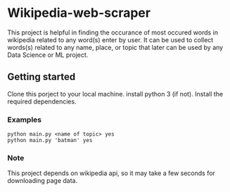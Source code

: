 # Wikipedia-web-scraper

This project is helpful in finding the occurance of most occured words in wikipedia related to any word(s) enter by user.
It can be used to collect words(s) related to any name, place, or topic that later can be used by any Data Science or ML project.

## Getting started

Clone this porject to your local machine.
install python 3 (if not).
Install the required dependencies.

### Examples
```
python main.py <name of topic> yes
python main.py 'batman' yes
```

### Note
This project depends on wikipedia api, so it may take a few seconds for downloading page data.
